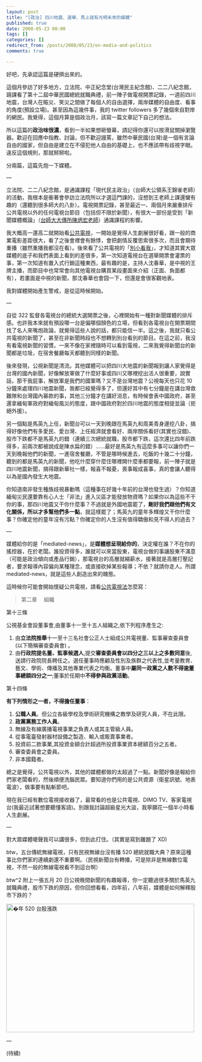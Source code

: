 ```yaml
---
layout: post
title: "[政治] 四川地震、選舉、馬上就有光明未來的媒體"
published: true
date: 2008-05-23 00:00
tags: []
categories: []
redirect_from: /posts/2008/05/23/on-media-and-politics
comments: true

---
```


好吧，先承認這篇是硬擠出來的。

這個月參訪了好多地方，立法院、中正紀念堂(台灣民主紀念館)、二二八紀念館，<span>蹺課</span>看了第十二屆中華民國總統就職典禮，前一陣子做電視開票記錄，一週前四川地震，台灣人在賑災、笑災之間做了每個人的自由選擇，兩岸媒體的自由度、看事的角度(預設立場)。甚至因為這幾件事，我的 twitter followers 多了幾個來自對岸的網民。我覺得，這個月算是個政治月，該寫一篇文章記下自己的想法。

所以這篇的<strong>政治味很濃</strong>，看到一半如果想砸螢幕，請記得你還可以按滑鼠關掉瀏覽器。歡迎在回應中指教、討論，但不歡迎謾罵，雖然中華民國(台灣)是一個有言論自由的國家，但自由是建立在不侵犯他人自由的基礎上，也不應該帶有歧視字眼。違反這個規則，那就掰掰啦。

分兩篇，這篇先炮一下媒體。

—

<!--more-->

立法院、二二八紀念館，是通識課程「現代民主政治」（台師大公領系王錦雀老師）的活動，我根本是衝著會參訪立法院所以才選這門課的，沒想到王老師上課還蠻有趣的<span>（還聽到很多師大的八卦）</span>。電視開票記錄，甚至最近一、兩個月來嚴重排斥公共電視以外的任何電視台節目（包括但不限於新聞），有很大一部份是受到「新聞媒體概論」（<a href="http://www.ntnu.edu.tw/mcom/professor%201-3(Chen).htm" target="_blank">台師大大傳所陳炳宏老師</a>）通識課程的影響。

我大概高一還高二就開始看<a href="http://www.pts.org.tw/" target="_blank">公共電視</a>，一開始是覺得人生劇展很好看，跟一般的商業電影差距很大，看了之後會裡會有餘悸，會把劇情反覆思索很多次，而且會期待重播（雖然重播我都沒在看）。後來看了公共電視的「<a href="http://www.pts.org.tw/~web02/look/" target="_blank">別小看我</a>」，才知道其實大眾媒體的底子和我們表面上看到的差很多，第一次知道電視台在選舉開票會灌票的事，第一次知道有置入式行銷這種東西，最有趣的是，主持人沈春華，是中視的王牌主播，而節目中也常常會向其他電視台購買某段畫面來介紹（正面、負面都有），若畫面是中視的新聞，那沈春華也會囧一下，但還是會很客觀地表。

我對媒體開始產生警戒，是從這時候開始。

—

自從 322 監督各電視台的總統大選開票之後，心裡開始有一種對新聞媒體的排斥感。也許我本來就有預設哪一台是偏哪個顏色的立場，但看到各電視台在開票期間找了名人來<span>嘴炮</span>政論，就覺得這些人說的話，都只能信一半。這之後，我就只看公共電視的新聞了，甚至在非新聞時段也不想轉到別台看別的節目。在這之前，我沒有看電視新聞的習慣，一來不像在家裡隨時可以看到電視，二來我覺得新聞台的新聞都是垃圾，在宿舍餐廳每天都聽到同樣的新聞。

後來發現，公視新聞是清流。其他媒體可以把四川大地震的新聞報到讓人家覺得是台灣的國內新聞，好像解放軍做了什麼好事或四川又哪裡挖出活人很重要，說實話，那干我屁事，解放軍是我們的國軍嗎？又不是台灣地震？公視每天也只花 10 分鐘來處理四川地震新聞，我都已經覺得多了，但還好其中有七分鐘是在講台灣救難隊和台灣國內募款的事，其他三分鐘才在講好消息，有時候會表中國政府，甚至還拿緬甸軍政府對緬甸風災的態度，跟中國政府對於四川地震的態度相提並論（拒絕外援）。

另一個點是馬英九上任，新聞台可以一天到晚跟在馬英九和周美青身邊挖八卦，搞得好像他們有多愛民、愛台灣、上任經濟就會看好、兩岸關係看好(其實也沒錯)、股市下跌都不是馬英九的錯（連續三次總統就職，股市都下跌，這次還比四年前跌得多，前兩次都被說成是陳水扁的錯）……最好是馬英九有這麼多事可以讓你們一天到晚報他們的新聞，一進宿舍餐廳，不管是哪時候進去，吃飯的十幾二十分鐘，聽到的都是馬英九的新聞，他吃什麼穿什麼住哪裡開什麼車都要報，前一陣子就是四川地震新聞，搞得跟新華社一樣，報喜不報憂，喪事報成喜事，真的會讓人聽得以為是國內發生大地震。

你知道南非發生種族歧視暴動嗎（這種事在好幾十年前的台灣也發生過）？你知道緬甸災民還要靠有心人士「非法」進入災區才能發放物資嗎？如果你以為這些不干你的事，那四川地震又干你什麼事？不過就是外國地震罷了，<strong>剛好我們跟他們有文化關係，所以才多幫他們多一點</strong>，就這樣罷了；馬英九的童年多輝煌又干你什麼事？你確定他的童年沒有污點？你確定你的人生沒有值得驕傲和見不得人的過去？

—

媒體給你的是「mediated-news」，是<strong>媒體想呈現給你的</strong>，決定權在誰？不在你的搖控器，在於老闆。誰投資得多，誰就可以來當股東，電視台做的事讓股東不滿意（可能是政治傾向或產品行銷），那電視台的高層就縮薪水，接著就是高層打壓記者，要求報導內容偏向某種理念，或直接砍掉某些報導；不依？就請你走人。所謂 mediated-news，就是這些人創造出來的醜態。

這時候你可能會開始懷疑公共電視，請看<a href="http://zh.wikisource.org/wiki/%E5%85%AC%E5%85%B1%E9%9B%BB%E8%A6%96%E6%B3%95" target="_blank">公共電視法</a>怎麼寫：
<blockquote>第二章　 組織</blockquote>

第十三條

公視基金會設董事會,由董事十一至十五人組織之,依下列程序產生之:
<ol>
	<li>由<strong>立法院推舉</strong>十一至十三名社會公正人士組成公共電視董、監事審查委員會 (以下簡稱審查委員會) 。</li>
	<li>由<strong>行政院提名董、監事候選人</strong>,提交<strong>審查委員會以四分之三以上之多數同意</strong>後,送請行政院院長聘任之。選任董事時應顧及性別及族群之代表性,並考量教育、藝文、學術、傳播及其他專業代表之均衡。董事中<strong>屬同一政黨之人數不得逾董事總額四分之一</strong>;董事於任期中<strong>不得參與政黨活動</strong>。</li>
</ol>
第十四條

<strong>有下列情形之一者，不得擔任董事</strong>：
<ol>
	<li><strong>公職人員</strong>。但公立各級學校及學術研究機構之教學及研究人員，不在此限。</li>
	<li><strong>政黨黨務工作人員</strong>。</li>
	<li>無線及有線廣播電視事業之負責人或其主管級人員。</li>
	<li>從事電臺發射器材設備之製造、輸入或販賣事業者。</li>
	<li>投資前二款事業,其投資金額合計超過所投資事業資本總額百分之五者。</li>
	<li>審查委員會之委員。</li>
	<li>非本國籍者。</li>
</ol>

總之是覺得，公共電視以外，其他的媒體都做的太超過了一點。新聞好像是報給你們家老闆看的，然後順便洗腦民眾。要知道你們用的是公共資源（衛星訊號、地表電波），做事要有點斬節吧。

現在我已經有數位電視接收器了，最常看的也是公共電視、DIMO TV、客家電視台(我最近試著想要聽懂客語)。別跟我討論超級星光大盜，我寧願花一個半小時看人生劇展。

—

對大眾媒體嗆聲我可以講很多，但到此打住。（其實是寫到離題了 XD)

btw，五台傳統無線電視，只有民視無線台沒有播 520 總統就職大典？原來這種事比你們家的連續劇還不重要啊。（民視新聞台有轉播，可是除非是無線數位電視，不然一般的無線電視看不到這台啊）

btw^2 附上一張五月 20 日公視晚間新聞的有趣報導，你一定聽過很多關於馬英九就職典禮，股市下跌的原因，但你回想看看，四年前，八年前，媒體是如何解釋股市下跌的？

<a title="Flickr 上 chitsaou 的 �年 520 台股漲跌" href="http://www.flickr.com/photos/chitsaou/2514571606/" target="_blank"><img src="http://farm3.static.flickr.com/2186/2514571606_2b85977715.jpg" alt="�年 520 台股漲跌" width="500" height="341" /></a>

—

(待續)
